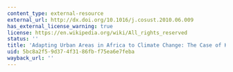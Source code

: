 ```yaml
---
content_type: external-resource
external_url: http://dx.doi.org/10.1016/j.cosust.2010.06.009
has_external_license_warning: true
license: https://en.wikipedia.org/wiki/All_rights_reserved
status: ''
title: 'Adapting Urban Areas in Africa to Climate Change: The Case of Kampala'
uid: 5bc8a2f5-9d37-4f31-86fb-f75ea6e7feba
wayback_url: ''
---
```

